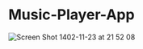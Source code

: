 # Music-Player-App
![Screen Shot 1402-11-23 at 21 52 08](https://github.com/HKJ91/Music-Player-App/assets/74920157/78b0786a-bcfd-411b-bfa4-1ecf4f4f6800)
